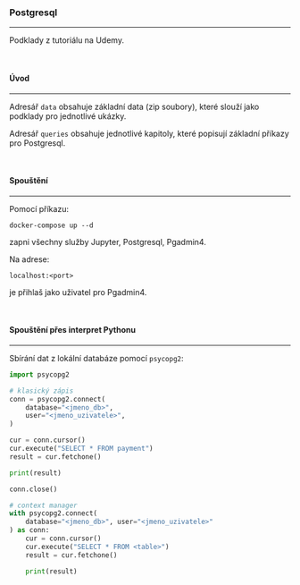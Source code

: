 ### Postgresql

---

Podklady z tutoriálu na Udemy.

<br>

#### Úvod

---

Adresář `data` obsahuje základní data (zip soubory), které slouží jako podklady
pro jednotlivé ukázky.

Adresář `queries` obsahuje jednotlivé kapitoly, které popisují základní
příkazy pro Postgresql.

<br>

#### Spouštění

---

Pomocí příkazu:
```
docker-compose up --d
```
zapni všechny služby Jupyter, Postgresql, Pgadmin4.

Na adrese:
```
localhost:<port>
```
je přihlaš jako uživatel pro Pgadmin4.

<br>

#### Spouštění přes interpret Pythonu

---

Sbírání dat z lokální databáze pomocí `psycopg2`:
```python
import psycopg2

# klasický zápis
conn = psycopg2.connect(
    database="<jmeno_db>",
    user="<jmeno_uzivatele>",
)

cur = conn.cursor()
cur.execute("SELECT * FROM payment")
result = cur.fetchone()

print(result)

conn.close()

# context manager
with psycopg2.connect(
    database="<jmeno_db>", user="<jmeno_uzivatele>"
) as conn:
    cur = conn.cursor()
    cur.execute("SELECT * FROM <table>")
    result = cur.fetchone()

    print(result)
```
